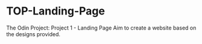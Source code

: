 # TOP-Landing-Page

The Odin Project: Project 1 - Landing Page
Aim to create a website based on the designs provided.
